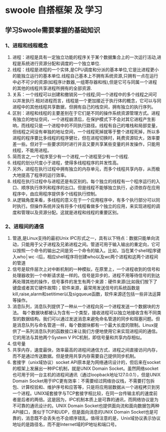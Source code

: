 # swoole 自搭框架 及 学习
## 学习Swoole需要掌握的基础知识
### 1、进程和线程概念
1) 进程：进程是具有一定独立功能的程序关于某个数据集合上的一次运行活动,进程是系统进行资源分配和调度的一个独立单位.
2) 线程：线程是进程的一个实体,是CPU调度和分派的基本单位,它是比进程更小的能独立运行的基本单位.线程自己基本上不拥有系统资源,只拥有一点在运行中必不可少的资源(如程序计数器,一组寄存器和栈),但是它可与同属一个进程的其他的线程共享进程所拥有的全部资源.
3) 关系：一个线程可以创建和撤销另一个线程;同一个进程中的多个线程之间可以并发执行.相对进程而言，线程是一个更加接近于执行体的概念，它可以与同进程中的其他线程共享数据，但拥有自己的栈空间，拥有独立的执行序列。
4) 区别：进程和线程的主要差别在于它们是不同的操作系统资源管理方式。进程有独立的地址空间，一个进程崩溃后，在保护模式下不会对其它进程产生影响，而线程只是一个进程中的不同执行路径。线程有自己的堆栈和局部变量，但线程之间没有单独的地址空间，一个线程死掉就等于整个进程死掉，所以多进程的程序要比多线程的程序健壮，但在进程切换时，耗费资源较大，效率要差一些。但对于一些要求同时进行并且又要共享某些变量的并发操作，只能用线程，不能用进程。
1) 简而言之,一个程序至少有一个进程,一个进程至少有一个线程.
2) 线程的划分尺度小于进程，使得多线程程序的并发性高。
3) 另外，进程在执行过程中拥有独立的内存单元，而多个线程共享内存，从而极大地提高了程序的运行效率。
4) 线程在执行过程中与进程还是有区别的。每个独立的线程有一个程序运行的入口、顺序执行序列和程序的出口。但是线程不能够独立执行，必须依存在应用程序中，由应用程序提供多个线程执行控制。
5) 从逻辑角度来看，多线程的意义在于一个应用程序中，有多个执行部分可以同时执行。但操作系统并没有将多个线程看做多个独立的应用，来实现进程的调度和管理以及资源分配。这就是进程和线程的重要区别。
### 2、进程间的通信
1) 管道,是Linux支持的最初Unix IPC形式之一，具有以下特点：数据只能单向流动，只能用于父子进程及兄弟进程之间。管道可用于输入输出的重定向，它可以按照一个命令的输出之间是另一个命令的输入。比如，当在某个shell程序键入who│wc -l后，相应shell程序将创建who以及wc两个进程和这两个进程间的管道
2) 信号是软件层次上对中断机制的一种模拟，在原里上，一个进程收到的信号和处理器收到一个中断请求是一样的。信号是异步的，进程不用等待信号的到达再处理其他的操作，信号事件的发生有两个来源：硬件来源(比如我们按下了键盘或者其它硬件故障)；软件来源，最常用发送信号的系统函数是kill,raise,alarm和setitimer以及sigqueue函数，软件来源还包括一些非法运算等操作。
3) 消息队列，消息队列提供了一种从一个进程向另一个进程发送一个数据块的方法。  每个数据块都被认为含有一个类型，接收进程可以独立地接收含有不同类型的数据结构。我们可以通过发送消息来避免命名管道的同步和阻塞问题。但是消息队列与命名管道一样，每个数据块都有一个最大长度的限制。Linux提供了一系列消息队列的函数接口来让我们方便地使用它来实现进程间的通信。它的用法与其他两个System V PIC机制，即信号量和共享内存相似。
4) 信号量
5) 共享内存，速度最快，效率最高的进程间通信方式，进程之间直接访问内存，而不是通过传送数据。但是使用共享内存需要自己提供同步机制。
6) 套接字（unix域协议）socket API原本是为网络通讯设计的，但后来在socket的框架上发展出一种IPC机制，就是UNIX Domain Socket。虽然网络socket也可用于同一台主机的进程间通讯（通过loopback地址127.0.0.1），但是UNIX Domain Socket用于IPC更有效率：不需要经过网络协议栈，不需要打包拆包、计算校验和、维护序号和应答等，只是将应用层数据从一个进程拷贝到另一个进程。UNIX域套接字与TCP套接字相比较，在同一台传输主机的速度前者是后者的两倍。这是因为，IPC机制本质上是可靠的通讯，而网络协议是为不可靠的通讯设计的。UNIX Domain Socket也提供面向流和面向数据包两种API接口，类似于TCP和UDP，但是面向消息的UNIX Domain Socket也是可靠的，消息既不会丢失也不会顺序错乱。值得注意的是，Unix域协议表示协议地址的是路径名，而不是Internet域的IP地址和端口号。
